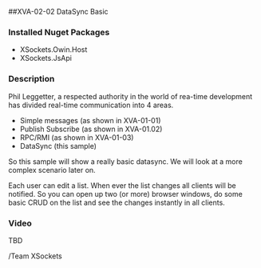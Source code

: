 ##XVA-02-02 DataSync Basic

### Installed Nuget Packages

- XSockets.Owin.Host
- XSockets.JsApi

### Description

Phil Leggetter, a respected authority in the world of rea-time development has divided real-time communication into 4 areas.

- Simple messages (as shown in XVA-01-01)
- Publish Subscribe (as shown in XVA-01.02)
- RPC/RMI (as shown in XVA-01-03)
- DataSync (this sample)

So this sample will show a really basic datasync. We will look at a more complex scenario later on.

Each user can edit a list. When ever the list changes all clients will be notified. So you can open up two (or more) browser windows, do some basic CRUD on the list and see the changes instantly in all clients. 

### Video

TBD

/Team XSockets


